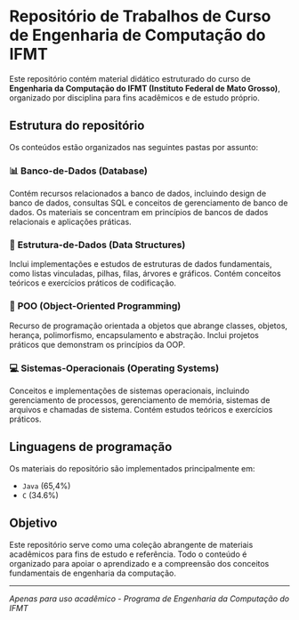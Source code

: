 # Repositório de Trabalhos de Curso de Engenharia de Computação do IFMT

Este repositório contém material didático estruturado do curso de **Engenharia da Computação do IFMT (Instituto Federal de Mato Grosso)**, organizado por disciplina para fins acadêmicos e de estudo próprio.

## Estrutura do repositório

Os conteúdos estão organizados nas seguintes pastas por assunto:

### 📊 **Banco-de-Dados** (Database)
Contém recursos relacionados a banco de dados, incluindo design de banco de dados, consultas SQL e conceitos de gerenciamento de banco de dados. Os materiais se concentram em princípios de bancos de dados relacionais e aplicações práticas.

### 🔗 **Estrutura-de-Dados** (Data Structures)
Inclui implementações e estudos de estruturas de dados fundamentais, como listas vinculadas, pilhas, filas, árvores e gráficos. Contém conceitos teóricos e exercícios práticos de codificação.

### 🎯 **POO** (Object-Oriented Programming)
Recurso de programação orientada a objetos que abrange classes, objetos, herança, polimorfismo, encapsulamento e abstração. Inclui projetos práticos que demonstram os princípios da OOP.

### 💻 **Sistemas-Operacionais** (Operating Systems)
Conceitos e implementações de sistemas operacionais, incluindo gerenciamento de processos, gerenciamento de memória, sistemas de arquivos e chamadas de sistema. Contém estudos teóricos e exercícios práticos.

## Linguagens de programação

Os materiais do repositório são implementados principalmente em:
- `Java` (65,4%)
- `C` (34.6%)

## Objetivo

Este repositório serve como uma coleção abrangente de materiais acadêmicos para fins de estudo e referência. Todo o conteúdo é organizado para apoiar o aprendizado e a compreensão dos conceitos fundamentais de engenharia da computação.

---

*Apenas para uso acadêmico - Programa de Engenharia da Computação do IFMT*
